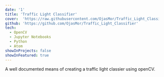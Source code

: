 ```yaml
---
date: '1'
title: 'Traffic Light Classifier'
cover:  'https://raw.githubusercontent.com/OjasMor/Traffic_Light_Classifier/main/images/all_lights.png'
github: 'https://github.com/OjasMor/Traffic_Light_Classifier'
tech:
  - OpenCV
  - Jupyter Notebooks
  - Python
  - Atom
showInProjects: false
showInFeatured: true
---
```


A well documented means of creating a traffic light classier using openCV.
